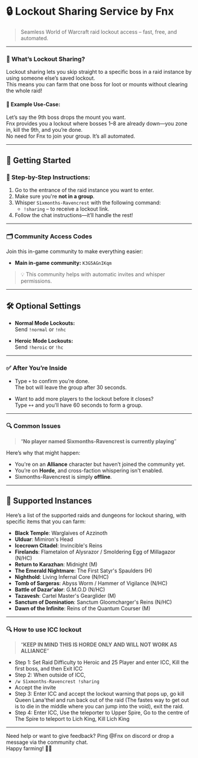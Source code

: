 # 🔒 Lockout Sharing Service by **Fnx**  
> Seamless World of Warcraft raid lockout access – fast, free, and automated.

---

### 🧠 What’s Lockout Sharing?

Lockout sharing lets you skip straight to a specific boss in a raid instance by using someone else’s saved lockout.  
This means you can farm that one boss for loot or mounts without clearing the whole raid!

#### 🔧 Example Use-Case:
Let’s say the 9th boss drops the mount you want.  
Fnx provides you a lockout where bosses 1–8 are already down—you zone in, kill the 9th, and you’re done.  
No need for Fnx to join your group. It’s all automated.

---

## 🚀 Getting Started

### 🧭 Step-by-Step Instructions:
1. Go to the entrance of the raid instance you want to enter.
2. Make sure you're **not in a group**.
3. Whisper `Sìxmonths-Ravencrest` with the following command:  
   - `!sharing` – to receive a lockout link.
4. Follow the chat instructions—it’ll handle the rest!

---

### 🗂️ Community Access Codes  
Join this in-game community to make everything easier:
- **Main in-game community:** `K3G5AGnIKqm`  

> 💡 This community helps with automatic invites and whisper permissions.

---

## 🛠️ Optional Settings

- **Normal Mode Lockouts:**  
  Send `!normal` or `!nhc`

- **Heroic Mode Lockouts:**  
  Send `!heroic` or `!hc`

---

### ✅ After You’re Inside

- Type `+` to confirm you’re done.  
  The bot will leave the group after 30 seconds.

- Want to add more players to the lockout before it closes?  
  Type `++` and you'll have 60 seconds to form a group.

---

### 🔍 Common Issues

> “**No player named Sìxmonths-Ravencrest is currently playing**”

Here’s why that might happen:
- You're on an **Alliance** character but haven’t joined the community yet.  
- You’re on **Horde**, and cross-faction whispering isn't enabled.  
- Sìxmonths-Ravencrest is simply **offline**.

---

## 🏰 Supported Instances

Here’s a list of the supported raids and dungeons for lockout sharing, with specific items that you can farm:

- **Black Temple**: Warglaives of Azzinoth
- **Ulduar**: Mimiron's Head
- **Icecrown Citadel**: Invincible's Reins
- **Firelands**: Flametalon of Alysrazor / Smoldering Egg of Millagazor (N/HC)
- **Return to Karazhan**: Midnight (M)
- **The Emerald Nightmare**: The First Satyr's Spaulders (H)
- **Nighthold**: Living Infernal Core (N/HC)
- **Tomb of Sargeras**: Abyss Worm / Hammer of Vigilance (N/HC)
- **Battle of Dazar'alor**: G.M.O.D (N/HC)
- **Tazavesh**: Cartel Master's Gearglider (M)
- **Sanctum of Domination**: Sanctum Gloomcharger's Reins (N/HC)
- **Dawn of the Infinite**: Reins of the Quantum Courser (M)

---

### 🔍 How to use ICC lockout

> “**KEEP IN MIND THIS IS HORDE ONLY AND WILL NOT WORK AS ALLIANCE**”

- Step 1: Set Raid Difficulty to Heroic and 25 Player and enter ICC, Kill the first boss, and then Exit ICC
- Step 2: When outside of ICC,
- `/w Sìxmonths-Ravencrest !sharing`
- Accept the invite
- Step 3: Enter ICC and accept the lockout warning that pops up, go kill Queen Lana'thel and run back out of the raid (The fastes way to get out is to die in the middle where you can jump into the void), exit the raid.
- Step 4: Enter ICC, Use the teleporter to Upper Spire, Go to the centre of The Spire to teleport to Lich King, Kill Lich King

---


Need help or want to give feedback? Ping @Fnx on discord or drop a message via the community chat.  
Happy farming! 🐉🎁
